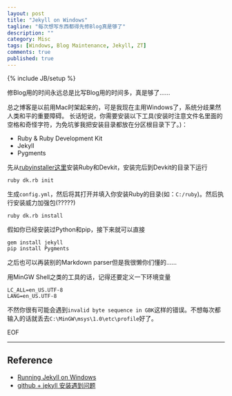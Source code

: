 ```yaml
---
layout: post
title: "Jekyll on Windows"
tagline: "每次想写东西都得先修Blog真是够了"
description: ""
category: Misc
tags: [Windows, Blog Maintenance, Jekyll, ZT]
comments: true
published: true
---
```

{% include JB/setup %}

修Blog用的时间永远总是比写Blog用的时间多，真是够了……

总之博客是以前用Mac时架起来的，可是我现在主用Windows了，系统分歧果然人类和平的重要障碍。
长话短说，你需要安装以下工具(安装时注意文件名里面的空格和奇怪字符，为免坑爹我把安装目录都放在分区根目录下了。)：

- Ruby & Ruby Development Kit
- Jekyll
- Pygments


先从[rubyinstaller这里](http://rubyinstaller.org/downloads/)安装Ruby和Devkit，安装完后到Devkit的目录下运行

	ruby dk.rb init

生成`config.yml`，然后将其打开并填入你安装Ruby的目录(如：`C:/ruby`)。然后执行安装威力加强包(?????)

	ruby dk.rb install

假如你已经安装过Python和pip，接下来就可以直接

	gem install jekyll
	pip install Pygments

之后也可以再装别的Markdown parser但是我很懒你们懂的……

用MinGW Shell之类的工具的话，记得还要定义一下环境变量

	LC_ALL=en_US.UTF-8
	LANG=en_US.UTF-8

不然你很有可能会遇到`invalid byte sequence in GBK`这样的错误。不想每次都输入的话就丢去`C:\MinGW\msys\1.0\etc\profile`好了。

EOF

-------------------------------------------------

## Reference

- [Running Jekyll on Windows](http://www.madhur.co.in/blog/2011/09/01/runningjekyllwindows.html)
- [github + jekyll 安装遇到问题](http://dylanvivi.github.io/posts/jekyll-install-problem.html)
